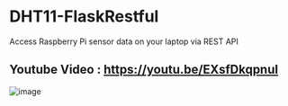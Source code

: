 # DHT11-FlaskRestful
Access Raspberry Pi sensor data on your laptop via REST API 


## Youtube Video : https://youtu.be/EXsfDkqpnuI


![image](https://user-images.githubusercontent.com/39345855/89847702-9ca3c080-db52-11ea-88d7-3efbd155fed2.png)
